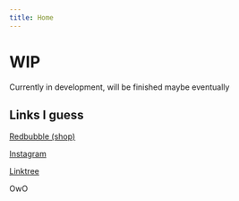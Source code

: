 ```yaml
---
title: Home
---
```


# WIP
Currently in development, will be finished maybe eventually

## Links I guess
[Redbubble (shop)](https://www.redbubble.com/people/spencerlinkous)

[Instagram](https://www.instagram.com/slinkousart)

[Linktree](https://www.linktr.ee/slinkousart)

OwO